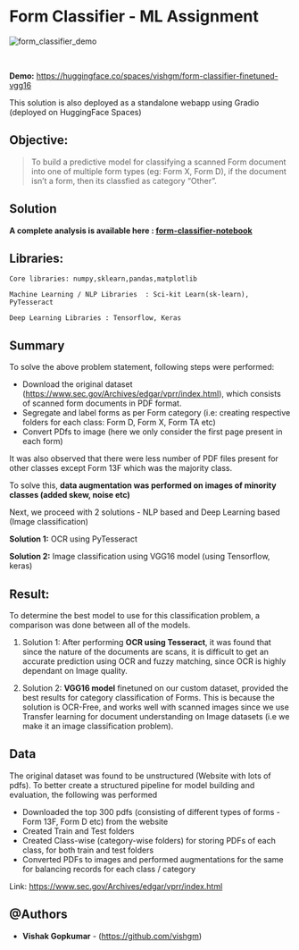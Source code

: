 #  Form Classifier - ML Assignment


![form_classifier_demo](https://github.com/vishgm/Form-Classifier-ML-Assignment/assets/54322539/6e23dd81-600d-43b0-b0d9-5d2dca10a3af)

<br/>

**Demo:**  https://huggingface.co/spaces/vishgm/form-classifier-finetuned-vgg16

This solution is also deployed as a standalone webapp using Gradio (deployed on HuggingFace Spaces)


## Objective:
> To build a predictive model for classifying a scanned Form document into one of multiple form types (eg: Form X, Form D), if the document isn’t a form, then its classfied as category “Other”.


## Solution

**A complete analysis is available here : [form-classifier-notebook](https://github.com/vishgm/Form-Classifier-ML-Assignment/blob/main/jupyter-notebooks/Document_classification.ipynb)**

<a name="libraries"></a>
## Libraries:
```
Core libraries: numpy,sklearn,pandas,matplotlib
```

```
Machine Learning / NLP Libraries  : Sci-kit Learn(sk-learn), PyTesseract
```


```
Deep Learning Libraries : Tensorflow, Keras
```

## Summary 

To solve the above problem statement, following steps were performed:

- Download the original dataset (https://www.sec.gov/Archives/edgar/vprr/index.html), which consists of scanned form documents in PDF format.
- Segregate and label forms as per Form category (i.e: creating respective folders for each class: Form D, Form X, Form TA etc)
- Convert PDfs to image (here we only consider the first page present in each form)

It was also observed that there were less number of PDF files present for other classes except Form 13F which was the majority class.

To solve this, **data augmentation was performed on images of minority classes (added skew, noise etc)**

Next, we proceed with 2 solutions - NLP based and Deep Learning based (Image classification)

**Solution 1:** OCR using PyTesseract

**Solution 2:** Image classification using VGG16 model (using Tensorflow, keras)

## Result:
To determine the best model to use for this classification problem, a comparison was done between all of the models.

1) Solution 1: After performing **OCR using Tesseract**, it was found that since the nature of the documents are scans, it is difficult to get an accurate prediction using OCR and fuzzy matching, since OCR is highly dependant on Image quality. 

2) Solution 2:  **VGG16 model** finetuned on our custom dataset, provided the best results for category classification of Forms. This is because the solution is OCR-Free, and works well with scanned images since we use Transfer learning for document understanding on Image datasets (i.e we make it an image classification problem).  


## Data
The original dataset was found to be unstructured (Website with lots of pdfs). To better create a structured pipeline for model building and evaluation, the following was performed

- Downloaded the top 300 pdfs (consisting of different types of forms - Form 13F, Form D etc) from the website
- Created Train and Test folders
- Created Class-wise (category-wise folders) for storing PDFs of each class, for both train and test folders
- Converted PDFs to images and performed augmentations for the same for balancing records for each class / category 

Link: https://www.sec.gov/Archives/edgar/vprr/index.html

## @Authors

* **Vishak Gopkumar** - (https://github.com/vishgm)


